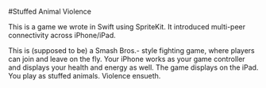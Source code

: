 #Stuffed Animal Violence

This is a game we wrote in Swift using SpriteKit.  It introduced multi-peer connectivity across iPhone/iPad.

This is (supposed to be) a Smash Bros.- style fighting game, where players can join and leave on the fly.  Your iPhone works as your game controller and displays your health and energy as well.  The game displays on the iPad.  You play as stuffed animals.  Violence ensueth.